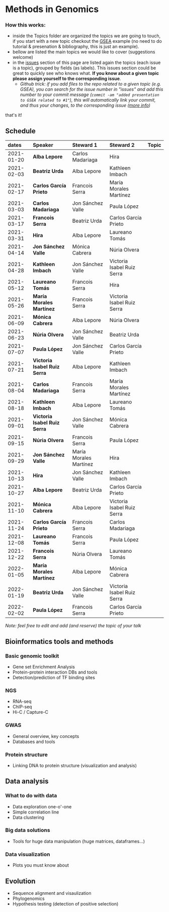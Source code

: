 # Methods in Genomics

### How this works:

 - inside the Topics folder are organized the topics we are going to touch, if you start with a new topic checkout the [GSEA](Topics/Genomic_toolkits/GSEA) example (no need to do tutorial & presenation & bibliography, this is just an example).
 - bellow are listed the main topics we would like to cover (suggestions welcome)
 - in the [issues](https://github.com/bsc-life/methods-Genomics/issues) section of this page are listed again the topics (each issue is a topic), grouped by fields (as labels). This issues section could be great to quickly see who knows what. **If you know about a given topic please assign yourself to the corresponding issue**.
   - *Github trick: if you add files to the repo related to a given topic (e.g. GSEA), you can search for the issue number in "issues" and add this number to your commit message (`commit -am "added presentation to GSEA related to #1"`), this will automatically link your commit, and thus your changes, to the corresponding issue ([more info](https://docs.github.com/en/free-pro-team@latest/github/managing-your-work-on-github/linking-a-pull-request-to-an-issue))*


that's it!

## Schedule

| dates | Speaker | Steward 1 | Steward 2 | Topic |
|:-----------|:---------------------------|:-----------------------|:---------------------------|---|
| 2021-01-20 | **Alba Lepore** | Carlos Madariaga | Hira |   |
| 2021-02-03 | **Beatriz Urda** | Alba Lepore | Kathleen Imbach |   |
| 2021-02-17 | **Carlos García Prieto** | Francois Serra | María Morales Martínez |   |
| 2021-03-03 | **Carlos Madariaga** | Jon Sánchez Valle | Paula López |   |
| 2021-03-17 | **Francois Serra** | Beatriz Urda | Carlos García Prieto |   |
| 2021-03-31 | **Hira** | Alba Lepore | Laureano Tomás |   |
| 2021-04-14 | **Jon Sánchez Valle** | Mónica Cabrera | Núria Olvera |   |
| 2021-04-28 | **Kathleen Imbach** | Jon Sánchez Valle | Victoria Isabel Ruiz Serra |   |
| 2021-05-12 | **Laureano Tomás** | Francois Serra | Hira |   |
| 2021-05-26 | **María Morales Martínez** | Francois Serra | Victoria Isabel Ruiz Serra |   |
| 2021-06-09 | **Mónica Cabrera** | Alba Lepore | Núria Olvera |   |
| 2021-06-23 | **Núria Olvera** | Jon Sánchez Valle | Beatriz Urda |   |
| 2021-07-07 | **Paula López** | Jon Sánchez Valle | Carlos García Prieto |   |
| 2021-07-21 | **Victoria Isabel Ruiz Serra** | Alba Lepore | Kathleen Imbach |   |
| 2021-08-04 | **Carlos Madariaga** | Francois Serra | María Morales Martínez |   |
| 2021-08-18 | **Kathleen Imbach** | Alba Lepore | Laureano Tomás |   |
| 2021-09-01 | **Victoria Isabel Ruiz Serra** | Jon Sánchez Valle | Mónica Cabrera |   |
| 2021-09-15 | **Núria Olvera** | Francois Serra | Paula López |   |
| 2021-09-29 | **Jon Sánchez Valle** | María Morales Martínez | Hira |   |
| 2021-10-13 | **Hira** | Jon Sánchez Valle | Kathleen Imbach |   |
| 2021-10-27 | **Alba Lepore** | Beatriz Urda | Carlos García Prieto |   |
| 2021-11-10 | **Mónica Cabrera** | Alba Lepore | Victoria Isabel Ruiz Serra |   |
| 2021-11-24 | **Carlos García Prieto** | Francois Serra | Carlos Madariaga |   |
| 2021-12-08 | **Laureano Tomás** | Francois Serra | Paula López |   |
| 2021-12-22 | **Francois Serra** | Núria Olvera | Laureano Tomás |   |
| 2022-01-05 | **María Morales Martínez** | Alba Lepore | Mónica Cabrera |   |
| 2022-01-19 | **Beatriz Urda** | Jon Sánchez Valle | Victoria Isabel Ruiz Serra |   |
| 2022-02-02 | **Paula López** | Francois Serra | Carlos García Prieto |   |

*Note: feel free to edit and add (and reserve) the topic of your talk*

## Bioinformatics tools and methods

### Basic genomic toolkit

 - Gene set Enrichment Analysis
 - Protein-protein interaction DBs and tools
 - Detection/prediction of TF binding sites
 
### NGS

 - RNA-seq
 - ChIP-seq
 - Hi-C / Capture-C

### GWAS

 - General overview, key concepts
 - Databases and tools
 
### Protein structure

 - Linking DNA to protein structure (visualization and analysis)

## Data analysis
 

### What to do with data

 - Data exploration one-o'-one
 - Simple correlation line
 - Data clustering
 
### Big data solutions

 - Tools for huge data manipulation (huge matrices, dataframes...)
 
### Data visualization

- Plots you must know about

## Evolution

 - Sequence alignment and visaulization
 - Phylogenomics
 - Hypothesis testing (detection of positive selection)
